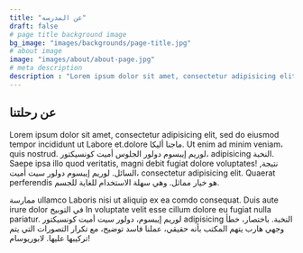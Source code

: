 ```yaml
---
title: "عن المدرسه"
draft: false
# page title background image
bg_image: "images/backgrounds/page-title.jpg"
# about image
image: "images/about/about-page.jpg"
# meta description
description : "Lorem ipsum dolor sit amet, consectetur adipisicing elit, sed do eiusmod tempor incididunt ut labore. dolore magna aliqua. Ut enim ad minim veniam, quis nostrud."
---
```


## عن رحلتنا

Lorem ipsum dolor sit amet, consectetur adipisicing elit, sed do eiusmod tempor incididunt ut Labore
et.dolore ماجنا أليكا. Ut enim ad minim veniam، quis nostrud. لوريم إيبسوم دولور الجلوس أميت كونسيكتور،
adipisicing النخبة. Saepe ipsa illo quod veritatis, magni debit fugiat dolore voluptates! نتيجة,
السائل. لوريم إيبسوم دولور سيت أميت، consectetur adipisicing elit. Quaerat perferendis هو خيار مماثل.
وهي سهلة الاستخدام للغاية للجسم.

ممارسة ullamco Laboris nisi ut aliquip ex ea comdo consequat. Duis aute irure dolor في التوبيخ
In voluptate velit esse cillum dolore eu fugiat nulla pariatur. لوريم إيبسوم، دولور سيت أميت كونسيكتور
adipisicing النخبة. باختصار، خطأ وجهي هارب يتهم المكتب بأنه حقيقي، عملنا فاسد
توضيح، مع تكرار التصورات التي يتم تركيبها عليها. لابوريوسام!
